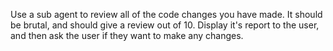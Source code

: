 Use a sub agent to review all of the code changes you have made. It should be brutal, and should give a review out of 10. Display it's report to the user, and then ask the user if they want to make any changes.
